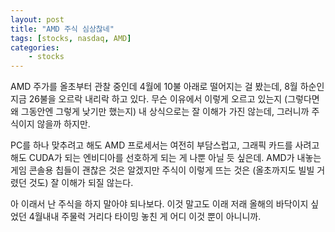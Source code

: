 ```yaml
---
layout: post
title: "AMD 주식 심상찮네"
tags: [stocks, nasdaq, AMD]
categories:
    - stocks
---
```


AMD 주가를 올초부터 관찰 중인데 4월에 10불 아래로 떨어지는 걸 봤는데, 8월 하순인 지금 26불을 오르락 내리락 하고 있다. 무슨 이유에서 이렇게 오르고 있는지 (그렇다면 왜 그동안엔 그렇게 낮기만 했는지) 내 상식으로는 잘 이해가 가진 않는데, 그러니까 주식이지 않을까 하지만.

PC를 하나 맞추려고 해도 AMD 프로세서는 여전히 부담스럽고, 그래픽 카드를 사려고 해도 CUDA가 되는 엔비디아를 선호하게 되는 게 나뿐 아닐 듯 싶은데. AMD가 내놓는 게임 콘솔용 칩들이 괜찮은 것은 알겠지만 주식이 이렇게 뜨는 것은 (올초까지도 빌빌 거렸던 것도) 잘 이해가 되질 않는다. 

아 이래서 난 주식을 하지 말아야 되나보다. 이것 말고도 이래 저래 올해의 바닥이지 싶었던 4월내내 주물럭 거리다 타이밍 놓친 게 어디 이것 뿐이 아니니까. 
